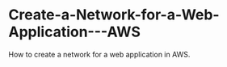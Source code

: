 # Create-a-Network-for-a-Web-Application---AWS
How to create a network for a web application in AWS. 
